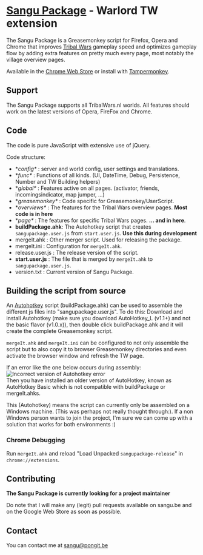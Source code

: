 [Sangu Package](https://www.sangu.be) - Warlord TW extension
=============

The Sangu Package is a Greasemonkey script for Firefox,
Opera and Chrome that improves [Tribal Wars](http://www.tribalwars.nl) gameplay speed
and optimizes gameplay flow by
adding extra features on pretty much every page, most notably the village overview pages.

Available in the [Chrome Web Store](https://chrome.google.com/webstore/detail/sangu-package/fhmbjphafbpdphffjihgekljkcchcdem?hl=en)
or install with [Tampermonkey](https://tampermonkey.net).

Support
-------

The Sangu Package supports all TribalWars.nl worlds.
All features should work on the latest versions of Opera, FireFox and Chrome.

Code
----

The code is pure JavaScript with extensive use of jQuery.

Code structure:

- **config\** : server and world config, user settings and translations.
- **func\** : Functions of all kinds. (UI, DateTime, Debug, Persistence, Number and TW Building helpers)
- **global\** : Features active on all pages. (activator, friends, incomingsindicator, map jumper, ...)
- **greasemonkey\** : Code specific for Greasemonkey/UserScript.
- **overviews\** : The features for the Tribal Wars overview pages. **Most code is in here**
- **page\** : The features for specific Tribal Wars pages. **... and in here**.
- **buildPackage.ahk**: The Autohotkey script that creates `sangupackage.user.js` from `start.user.js`. **Use this during development**
- mergeIt.ahk : Other merger script. Used for releasing the package.
- mergeIt.ini : Configuration for `mergeIt.ahk`.
- release.user.js : The release version of the script.
- **start.user.js** : The file that is merged by `mergeIt.ahk` to `sangupackage.user.js`.
- version.txt : Current version of Sangu Package.

Building the script from source
-------------------------------

An [Autohotkey](http://ahkscript.org/) script (buildPackage.ahk) can be used to assemble the different js files into "sangupackage.user.js".
To do this: Download and install Autohotkey (make sure you download AutoHotkey_L (v1.1+) and not the basic flavor (v1.0.x)), then double click buildPackage.ahk and it will create the complete Greasemonkey script.  

`mergeIt.ahk` and `mergeIt.ini` can be configured to not only assemble the script but to also copy it to browser Greasemonkey directories and even activate the browser window and refresh the TW page.    

If an error like the one below occurs during assembly:  
![Incorrect version of Autohotkey error](https://sangu.be/api/ahk-assembly-error.png)  
Then you have installed an older version of AutoHotkey, known as AutoHotkey Basic which is not compatible with buildPackage or mergeIt.ahks.


This (Autohotkey) means the script can currently only be assembled on a Windows machine. (This was perhaps not really
thought through:). If a non Windows person wants to join the project, I'm sure we can come up with a solution that works for both environments :)


### Chrome Debugging

Run `mergeIt.ahk` and reload "Load Unpacked `sangupackage-release`" in `chrome://extensions`.


Contributing
------------

**The Sangu Package is currently looking for a project maintainer**

Do note that I will make any (legit) pull requests available on sangu.be and on the Google Web Store as soon as possible.

Contact
-------

You can contact me at sangu@pongit.be
